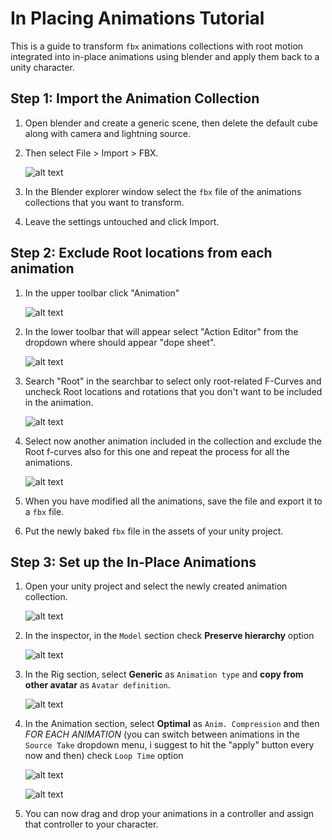 # In Placing Animations Tutorial
This is a guide to transform `fbx` animations collections with root motion integrated into in-place animations using blender and apply them back to a unity character.

## Step 1: Import the Animation Collection
1. Open blender and create a generic scene, then delete the default cube along with camera and lightning source.
2. Then select File > Import > FBX.

   ![alt text](import_fbx.jpg) 
3. In the Blender explorer window select the `fbx` file of the animations collections that you want to transform.
4. Leave the settings untouched and click Import.

## Step 2: Exclude Root locations from each animation
1. In the upper toolbar click "Animation"

   ![alt text](animation_toolbar.jpg) 

2. In the lower toolbar that will appear select "Action Editor" from the dropdown where should appear "dope sheet".

    ![alt text](action_editor.jpg)

3. Search "Root" in the searchbar to select only root-related F-Curves and uncheck Root locations and rotations that you don't want to be included in the animation.

    ![alt text](root_curves.jpg)

4. Select now another animation included in the collection and exclude the Root f-curves also for this one and repeat the process for all the animations.

    ![alt text](switch_animations.jpg)

5. When you have modified all the animations, save the file and export it to a `fbx` file.
6. Put the newly baked `fbx` file in the assets of your unity project.

## Step 3: Set up the In-Place Animations
1. Open your unity project and select the newly created animation collection.

    ![alt text](collection_in_unity.jpg)

2. In the inspector, in the `Model` section check **Preserve hierarchy** option

    ![alt text](inspector_model_preserve_hierarchy.jpg)

3. In the Rig section, select **Generic** as `Animation type` and **copy from other avatar** as `Avatar definition`.

    ![alt text](inspector_rig_avatar_definition.jpg)

4. In the Animation section, select **Optimal** as `Anim. Compression` and then _FOR EACH ANIMATION_ (you can switch between animations in the `Source Take` dropdown menu, i suggest to hit the "apply" button every now and then) check `Loop Time` option

    ![alt text](inspector_animation_compression.jpg)

    ![alt text](inspector_animation_loop.jpg)

5. You can now drag and drop your animations in a controller and assign that controller to your character.

   
